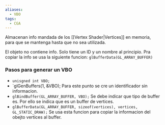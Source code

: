 ```yaml
---
aliases:
  - VBO
tags:
  - CGA
---
```


Almacenan info mandada de los [[Vertex Shader|Vertices]] en memoria, para que se mantenga hasta que no sea utilizada.


El objeto no contiene info. Solo tiene un ID y un nombre al principio.
Pra copiar la info se usa la siguiente funcion:
`glBufferData(GL_ARRAY_BUFFER)`

### Pasos para generar un VBO
- `unisgned int VBO;`
- `glGenBuffers(1, &VBO);
Para este punto se cre un identificador sin informacion.
- `glBindBuffer(GL_ARRAY_BUFFER, VBO);`
Se debe indicar que tipo de buffer es. Por ello se indica que es un buffer de vertices.
- `glBufferData(GL_ARRAY_BUFFER, sizeof(vertices), vertices, GL_STATIC_DRAW);`
Se usa esta funcion para copiar la informacion del obejto vertices al buffer.


